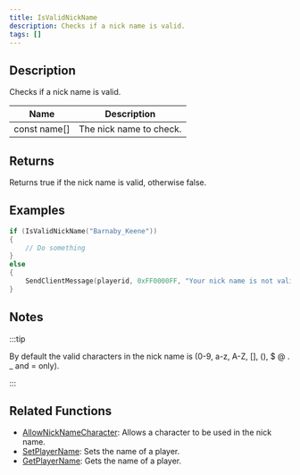 ```yaml
---
title: IsValidNickName
description: Checks if a nick name is valid.
tags: []
---
```


<VersionWarn version='omp v1.1.0.2612' />

## Description

Checks if a nick name is valid.

| Name         | Description                                                 |
| ------------ | ----------------------------------------------------------- |
| const name[] | The nick name to check.                                     |

## Returns

Returns true if the nick name is valid, otherwise false.

## Examples

```c
if (IsValidNickName("Barnaby_Keene"))
{
    // Do something
}
else
{
    SendClientMessage(playerid, 0xFF0000FF, "Your nick name is not valid.");
}
```

## Notes

:::tip

By default the valid characters in the nick name is (0-9, a-z, A-Z, [], (), \$ @ . \_ and = only).

:::

## Related Functions

- [AllowNickNameCharacter](AllowNickNameCharacter): Allows a character to be used in the nick name.
- [SetPlayerName](SetPlayerName): Sets the name of a player.
- [GetPlayerName](GetPlayerName): Gets the name of a player.
